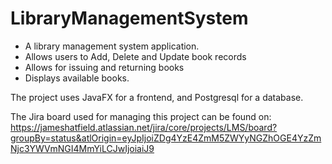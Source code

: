 # LibraryManagementSystem

- A library management system application.
- Allows users to Add, Delete and Update book records
- Allows for issuing and returning books
- Displays available books.

The project uses JavaFX for a frontend, and Postgresql for a database.

The Jira board used for managing this project can be found on: https://jameshatfield.atlassian.net/jira/core/projects/LMS/board?groupBy=status&atlOrigin=eyJpIjoiZDg4YzE4ZmM5ZWYyNGZhOGE4YzZmNjc3YWVmNGI4MmYiLCJwIjoiaiJ9